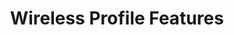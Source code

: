 ---
title: Wireless Profile Features
layout: list-content.html
contentlist:
  - title: Cellular Manager
    url: /mx/4-4/wireless/cellularmgr
    description: The CellularMgr allows you to control how a device's Cellular data connection is used.
  - title: DHCP Manager
    url: /mx/4-4/wireless/dhcpmgr
    description: The DhcpOptionMgr allows you to configure DHCP Options.
  - title: GPRS Manager
    url: /mx/4-4/wireless/gprsmgr
    description: The GprsMgr allows you to manage APN settings for the devices GPRS network.
  - title: WiFi Manager
    url: /mx/4-4/wireless/wifi
    description: The Wi-Fi feature type allows you to manage a device's Wi-Fi settings as well as manage the network profiles to be used for connecting and remembering networks.
  - title: Wireless Manager
    url: /mx/4-4/wireless/wirelessmgr
    description: The WirelessMgr allows you to turn various wireless radios On or Off, like Bluetooth, GPRS, NFC, etc.

---